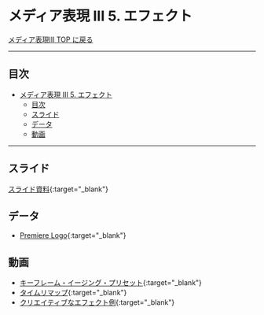 # メディア表現 III 5. エフェクト

[メディア表現III TOP に戻る](./index.md)

---

## 目次

- [メディア表現 III 5. エフェクト](#メディア表現-iii-5-エフェクト)
  - [目次](#目次)
  - [スライド](#スライド)
  - [データ](#データ)
  - [動画](#動画)

---

## スライド

[スライド資料](./mr3_05slide.pdf){:target="_blank"}

## データ
- [Premiere Logo](img/adobe-premiere-logo.png){:target="_blank"}

## 動画
- [キーフレーム・イージング・プリセット](https://www.youtube.com/watch?v=iiMJ9Eya8O0){:target="_blank"}
- [タイムリマップ](https://www.youtube.com/watch?v=UbXZ-_9FLnk){:target="_blank"}
- [クリエイティブなエフェクト例](https://www.youtube.com/watch?v=rm8oBC3_6YM){:target="_blank"}

